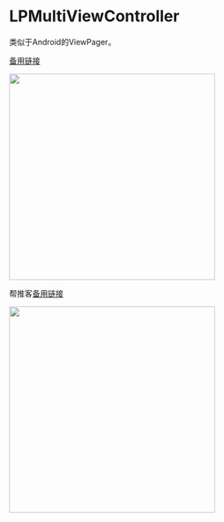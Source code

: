 # LPMultiViewController
类似于Android的ViewPager。

[备用链接](http://b.picphotos.baidu.com/album/s%3D680%3Bq%3D90/sign=2f14d669af773912c0268669c822f725/37d12f2eb9389b5096d570868335e5dde7116e38.jpg)

<img src = "https://github.com/xiaofei86/LPMultiViewController/raw/master/Images/1.gif" width = 373>

帮推客[备用链接](http://d.picphotos.baidu.com/album/s%3D680%3Bq%3D90/sign=9eed0ab5f5deb48fff69a2d6c0244b14/f9198618367adab429fa8b978dd4b31c8701e438.jpg)

<img src = "https://github.com/xiaofei86/LPMultiViewController/raw/master/Images/2.png" width = 373>